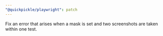 ```yaml
---
"@quickpickle/playwright": patch
---
```


Fix an error that arises when a mask is set and two screenshots are taken within one test.
